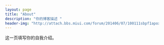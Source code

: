 ```yaml
---
layout: page
title: "About"
description: "你的博客描述 " 
header-img: "http://attach.bbs.miui.com/forum/201406/07/100111sbpf1apox44hbowa.jpg"
---
```


这一页填写你的自我介绍。





